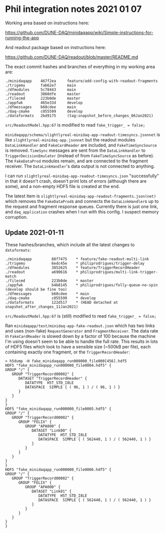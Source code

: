 # Phil integration notes 2021 01 07
Working area based on instructions here:

https://github.com/DUNE-DAQ/minidaqapp/wiki/Simple-instructions-for-running-the-app

And readout package based on instructions here:

https://github.com/DUNE-DAQ/readout/blob/master/README.md

The exact commit hashes and branches of everything in my working area are:

```
./minidaqapp    467f2ea     feature/add-config-with-readout-fragments
./trigemu       fab62e7     main                                   
./dfmodules     5c78443     main                                   
./readout       3860dfe     master                                 
./filecmd       223b0de     master                                 
./appfwk        465e33d     develop                                
./dfmessages    b68cdee     main                                   
./daq-cmake     c055599     develop                                
./dataformats   2bd9175     (tag:snapshot_before_changes_06Jan2021)
```

`src/ReadoutModel.hpp:67` is modified to read `fake_trigger_ = false;`

`minidaqapp/schema/slightlyreal-minidaq-app-readout-timesyncs.jsonnet` is like `slightlyreal-minidaq-app.jsonnet` but the readout modules `DataLinkHandler` and `FakeCardReader` are included, and `FakeTimeSyncSource` is removed. `TimeSync` messages are sent from the `DataLinkHandler` to `TriggerDecisionEmulator` (instead of from `FakeTimeSyncSource` as before). The `FakeDataProd` modules remain, and are connected to the fragment receiver. The `DataLinkHandler`'s data output is not connected to anything.

I can run `slightlyreal-minidaq-app-readout-timesyncs.json` "successfully" in that it doesn't crash, doesn't print lots of errors (although there are some), and a non-empty HDF5 file is created at the end.

The latest item is `slightlyreal-minidaq-app-readout-fragments.json(net)` which removes the `FakeDataProd`s and connects the `DataLinkHandler`s up to the request and fragment response queues. Currently there is just one link, and `daq_application` crashes when I run with this config. I suspect memory corruption.

## Update 2021-01-11

These hashes/branches, which include all the latest changes to `dataformats`:

```
./minidaqapp         88f7475    * feature/fake-readout-multi-link
./trigemu            6edc45e    * philiprodrigues/trigger-delay
./dfmodules          3852625    * feature/TriggerRecordHeader
./readout            a690616    * philiprodrigues/multi-link-trigger-match
./filecmd            223b0de    * master
./appfwk             b4b8145    * philiprodrigues/folly-queue-no-spin (develop should be fine too)
./dfmessages         b68cdee    * main
./daq-cmake          c055599    * develop
./dataformats        122d517    * (HEAD detached at snapshot_after_changes_11Jan2021)
```

`src/ReadoutModel.hpp:67` is (still) modified to read `fake_trigger_ = false;`

Ran `minidaqapp/test/minidaq-app-fake-readout.json` which has two links and uses (non-fake) `RequestGenerator` and `FragmentReceiver`. The data rate in `FakeCardReader` is slowed down by a factor of 100 because the machine I'm using doesn't seem to be able to handle the full rate. This results in lots of HDF5 files which look to have a sensible size (~500kB per file), each containing exactly one fragment, or the `TriggerRecordHeader`:

```
> h5dump -H fake_minidaqapp_run000000_file000[456].hdf5 
HDF5 "fake_minidaqapp_run000000_file0004.hdf5" {
GROUP "/" {
   GROUP "TriggerRecord00002" {
      DATASET "TriggerRecordHeader" {
         DATATYPE  H5T_STD_I8LE
         DATASPACE  SIMPLE { ( 96, 1 ) / ( 96, 1 ) }
      }
   }
}
}
HDF5 "fake_minidaqapp_run000000_file0005.hdf5" {
GROUP "/" {
   GROUP "TriggerRecord00002" {
      GROUP "FELIX" {
         GROUP "APA000" {
            DATASET "Link00" {
               DATATYPE  H5T_STD_I8LE
               DATASPACE  SIMPLE { ( 562440, 1 ) / ( 562440, 1 ) }
            }
         }
      }
   }
}
}
HDF5 "fake_minidaqapp_run000000_file0006.hdf5" {
GROUP "/" {
   GROUP "TriggerRecord00002" {
      GROUP "FELIX" {
         GROUP "APA000" {
            DATASET "Link01" {
               DATATYPE  H5T_STD_I8LE
               DATASPACE  SIMPLE { ( 562440, 1 ) / ( 562440, 1 ) }
            }
         }
      }
   }
}
}
```
